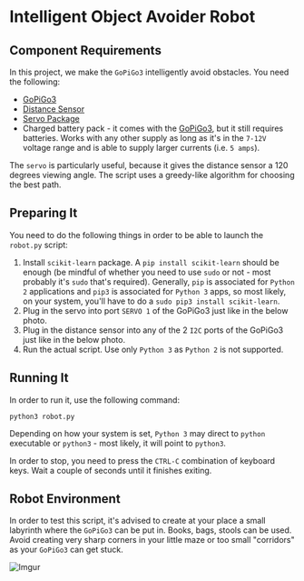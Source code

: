 # Intelligent Object Avoider Robot

## Component Requirements

In this project, we make the `GoPiGo3` intelligently avoid obstacles. You need the following:
* [GoPiGo3](https://www.dexterindustries.com/shop/gopigo3-robot-base-kit/)
* [Distance Sensor](https://www.dexterindustries.com/shop/distance-sensor/)
* [Servo Package](https://www.dexterindustries.com/shop/servo-package/)
* Charged battery pack - it comes with the [GoPiGo3](https://www.dexterindustries.com/shop/gopigo3-robot-base-kit/), but it still requires batteries. Works with any other supply as long as it's in the `7-12V` voltage range and is able to supply larger currents (i.e. `5 amps`).

The `servo` is particularly useful, because it gives the distance sensor a 120 degrees viewing angle. The script uses a greedy-like algorithm for choosing the best path.

## Preparing It

You need to do the following things in order to be able to launch the `robot.py` script:
1. Install `scikit-learn` package. A `pip install scikit-learn` should be enough (be mindful of whether you need to use `sudo` or not - most probably it's `sudo` that's required).
Generally, `pip` is associated for `Python 2` applications and `pip3` is associated for `Python 3` apps, so most likely, on your system, you'll have to do a `sudo pip3 install scikit-learn`.
2. Plug in the servo into port `SERVO 1` of the GoPiGo3 just like in the below photo.
3. Plug in the distance sensor into any of the 2 `I2C` ports of the GoPiGo3 just like in the below photo.
4. Run the actual script. Use only `Python 3` as `Python 2` is not supported.

## Running It

In order to run it, use the following command:
```
python3 robot.py
```

Depending on how your system is set, `Python 3` may direct to `python` executable or `python3` - most likely, it will point to `python3`.

In order to stop, you need to press the `CTRL-C` combination of keyboard keys. Wait a couple of seconds until it finishes exiting.

## Robot Environment

In order to test this script, it's advised to create at your place a small labyrinth where the `GoPiGo3` can be put in. Books, bags, stools can be used. Avoid creating very sharp corners in your little maze or too small "corridors" as your `GoPiGo3` can get stuck.

![Imgur](http://i.imgur.com/LbuFTMd.jpg)

